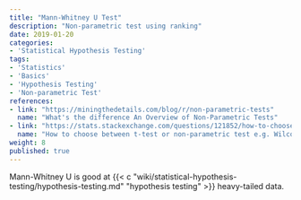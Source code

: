 ```yaml
---
title: "Mann-Whitney U Test"
description: "Non-parametric test using ranking"
date: 2019-01-20
categories:
- 'Statistical Hypothesis Testing'
tags:
- 'Statistics'
- 'Basics'
- 'Hypothesis Testing'
- 'Non-parametric Test'
references:
- link: "https://miningthedetails.com/blog/r/non-parametric-tests"
  name: "What's the difference An Overview of Non-Parametric Tests"
- link: "https://stats.stackexchange.com/questions/121852/how-to-choose-between-t-test-or-non-parametric-test-e-g-wilcoxon-in-small-sampl"
  name: "How to choose between t-test or non-parametric test e.g. Wilcoxon in small samples"
weight: 8
published: true
---
```


Mann-Whitney U is good at {{< c "wiki/statistical-hypothesis-testing/hypothesis-testing.md" "hypothesis testing" >}} heavy-tailed data.